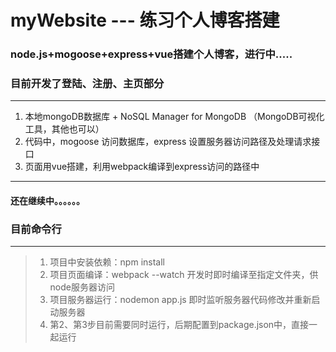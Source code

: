 # myWebsite --- 练习个人博客搭建
### node.js+mogoose+express+vue搭建个人博客，进行中.....
### 目前开发了登陆、注册、主页部分
----
1. 本地mongoDB数据库 + NoSQL Manager for MongoDB （MongoDB可视化工具，其他也可以）
2. 代码中，mogoose 访问数据库，express 设置服务器访问路径及处理请求接口
3. 页面用vue搭建，利用webpack编译到express访问的路径中
----
#### 还在继续中。。。。。。

### 目前命令行
-------
> 1. 项目中安装依赖：npm install
> 2. 项目页面编译：webpack --watch 开发时即时编译至指定文件夹，供node服务器访问
> 3. 项目服务器运行：nodemon app.js 即时监听服务器代码修改并重新启动服务器
> 4. 第2、第3步目前需要同时运行，后期配置到package.json中，直接一起运行

